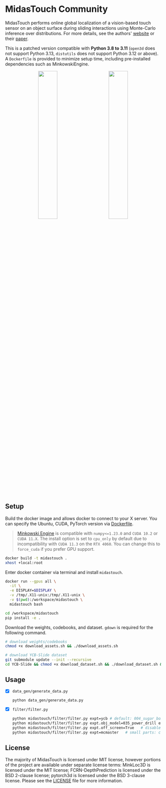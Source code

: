 # MidasTouch Community

MidasTouch performs online global localization of a vision-based touch sensor on an object surface during sliding interactions using Monte-Carlo inference over distributions. For more details, see the authors' <a href="https://suddhu.github.io/midastouch-tactile/">website</a> or their <a href="https://openreview.net/forum?id=JWROnOf4w-K">paper</a>.

This is a patched version compatible with **Python 3.8 to 3.11** (`open3d` does not support Python 3.13, `distutils` does not support Python 3.12 or above). A `Dockerfile` is provided to minimize setup time, including pre-installed dependencies such as MinkowskiEngine.

<div align="center">
  <img src=".github/power_drill_ycb_slide.png"
  width="35%"> &nbsp;&nbsp;&nbsp;&nbsp;&nbsp; &nbsp;&nbsp;&nbsp;&nbsp;&nbsp;
    <img src=".github/power_drill_train_data.png"
  width="35%">
</div>

## Setup

Build the docker image and allows docker to connect to your X server. You can specify the Ubuntu, CUDA, PyTorch version via [Dockerfile](./Dockerfile).

> [Minkowski Engine](https://github.com/NVIDIA/MinkowskiEngine) is compatible with `numpy<=1.23.0` and `CUDA 10.2` or `CUDA 11.X`. The install option is set to `cpu_only` by default due to incompatibility with `CUDA 11.3` on the `RTX 4060`. You can change this to `force_cuda` if you prefer GPU support.

```bash
docker build -t midastouch .
xhost +local:root
```

Enter docker container via terminal and install `midastouch`.

```bash
docker run --gpus all \
  -it \
  -e DISPLAY=$DISPLAY \
  -v /tmp/.X11-unix:/tmp/.X11-unix \
  -v $(pwd):/workspace/midastouch \
  midastouch bash

cd /workspace/midastouch
pip install -e .
```

Download the weights, codebooks, and dataset. `gdown` is required for the following command.

```bash
# download weights/codebooks
chmod +x download_assets.sh && ./download_assets.sh

# download YCB-Slide dataset
git submodule update --init --recursive
cd YCB-Slide && chmod +x download_dataset.sh && ./download_dataset.sh && cd ..
```

## Usage

- [x] `data_gen/generate_data.py`

  ```bash
  python data_gen/generate_data.py
  ```

- [x] `filter/filter.py`
  ```bash
  python midastouch/filter/filter.py expt=ycb # default: 004_sugar_box log 0
  python midastouch/filter/filter.py expt.obj_model=035_power_drill expt.log_id=3 # 035_power_drill log 3
  python midastouch/filter/filter.py expt.off_screen=True   # disable visualization
  python midastouch/filter/filter.py expt=mcmaster   # small parts: cotter-pin log 0
  ```

## License

The majority of MidasTouch is licensed under MIT license, however portions of the project are available under separate license terms: MinkLoc3D is licensed under the MIT license; FCRN-DepthPrediction is licensed under the BSD 2-clause license; pytorch3d is licensed under the BSD 3-clause license. Please see the [LICENSE](LICENSE) file for more information.
